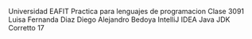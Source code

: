 Universidad EAFIT
Practica para lenguajes de programacion
Clase 3091
Luisa Fernanda Diaz 
Diego Alejandro Bedoya
IntelliJ IDEA
Java JDK Corretto 17